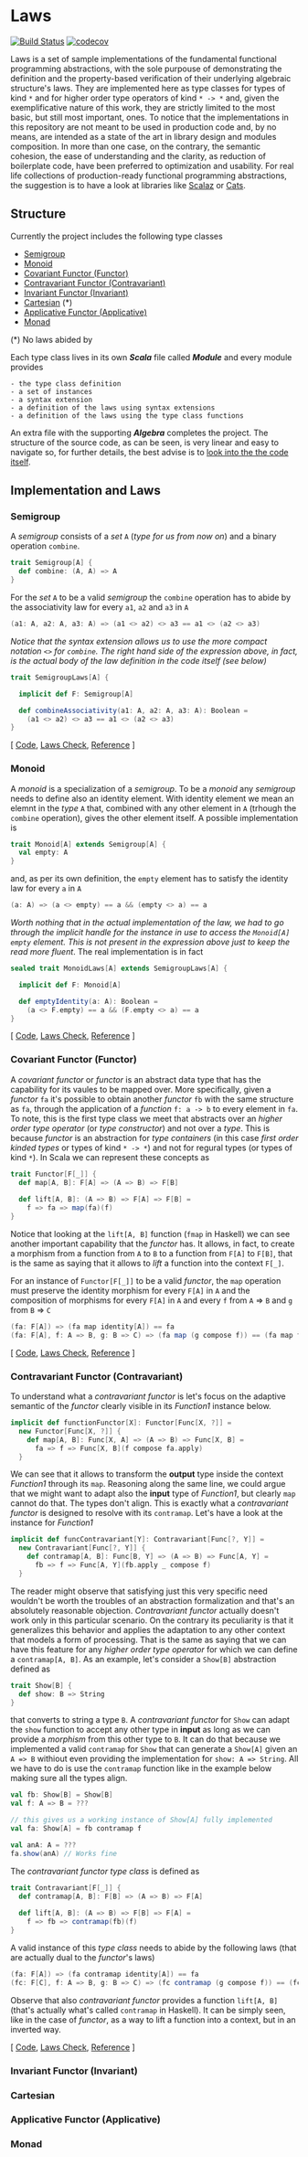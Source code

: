 # Laws
[![Build Status](https://travis-ci.org/barambani/laws.svg?branch=master)](https://travis-ci.org/barambani/laws) [![codecov](https://codecov.io/gh/barambani/laws/branch/master/graph/badge.svg)](https://codecov.io/gh/barambani/laws)

Laws is a set of sample implementations of the fundamental functional programming abstractions, with the sole purpouse of demonstrating the definition and the property-based verification of their underlying algebraic structure's laws. They are implemented here as type classes for types of kind `*` and for higher order type operators of kind `* -> *` and, given the exemplificative nature of this work, they are strictly limited to the most basic, but still most important, ones. To notice that the implementations in this repository are not meant to be used in production code and, by no means, are intended as a state of the art in library design and modules composition. In more than one case, on the contrary, the semantic cohesion, the ease of understanding and the clarity, as reduction of boilerplate code, have been preferred to optimization and usability. For real life collections of production-ready functional programming abstractions, the suggestion is to have a look at libraries like [Scalaz](https://github.com/scalaz/scalaz) or [Cats](https://github.com/typelevel/cats).

## Structure
Currently the project includes the following type classes
- [Semigroup](#semigroup)
- [Monoid](#monoid)
- [Covariant Functor (Functor)](#covariant-functor-functor)
- [Contravariant Functor (Contravariant)](#contravariant-functor-contravariant)
- [Invariant Functor (Invariant)](#invariant-functor-invariant)
- [Cartesian](#cartesian) (*)
- [Applicative Functor (Applicative)](#applicative-functor-applicative)
- [Monad](#monad)

(*) No laws abided by

Each type class lives in its own **_Scala_** file called **_Module_** and every module provides

```
- the type class definition
- a set of instances
- a syntax extension
- a definition of the laws using syntax extensions
- a definition of the laws using the type class functions
```

An extra file with the supporting **_Algebra_** completes the project. The structure of the source code, as can be seen, is very linear and easy to navigate so, for further details, the best advise is to [look into the the code itself](https://github.com/barambani/laws/tree/master/src/main/scala).

## Implementation and Laws
### Semigroup
A *semigroup* consists of a *set* `A` (*type for us from now on*) and a binary operation `combine`.
```scala
trait Semigroup[A] {
  def combine: (A, A) => A
}
```
For the *set* `A` to be a valid *semigroup* the `combine` operation has to abide by the associativity law for every `a1`, `a2` and `a3` in `A`
```scala
(a1: A, a2: A, a3: A) => (a1 <> a2) <> a3 == a1 <> (a2 <> a3)

```
*Notice that the syntax extension allows us to use the more compact notation `<>` for `combine`. The right hand side of the expression above, in fact, is the actual body of the law definition in the code itself (see below)*
```scala
trait SemigroupLaws[A] {

  implicit def F: Semigroup[A]

  def combineAssociativity(a1: A, a2: A, a3: A): Boolean =
    (a1 <> a2) <> a3 == a1 <> (a2 <> a3)
}
```
[ [Code](https://github.com/barambani/laws/blob/master/src/main/scala/SemigroupModule.scala), [Laws Check](https://github.com/barambani/laws/blob/master/src/test/scala/SemigroupLawsCheck.scala), [Reference](https://en.wikipedia.org/wiki/Semigroup) ]

### Monoid
A *monoid* is a specialization of a *semigroup*. To be a *monoid* any *semigroup* needs to define also an identity element. With identity element we mean an elemnt in the *type* `A` that, combined with any other element in `A` (trhough the `combine` operation), gives the other element itself. A possible implementation is
```scala
trait Monoid[A] extends Semigroup[A] {
  val empty: A
}
```
and, as per its own definition, the `empty` element has to satisfy the identity law for every `a` in `A`
```scala
(a: A) => (a <> empty) == a && (empty <> a) == a
```
*Worth nothing that in the actual implementation of the law, we had to go through the implicit handle for the instance in use to access the `Monoid[A]` `empty` element. This is not present in the expression above just to keep the read more fluent*. The real implementation is in fact
```scala
sealed trait MonoidLaws[A] extends SemigroupLaws[A] {

  implicit def F: Monoid[A]

  def emptyIdentity(a: A): Boolean =
    (a <> F.empty) == a && (F.empty <> a) == a
}
```
[ [Code](https://github.com/barambani/laws/blob/master/src/main/scala/MonoidModule.scala), [Laws Check](https://github.com/barambani/laws/blob/master/src/test/scala/MonoidLawsCheck.scala), [Reference](https://en.wikipedia.org/wiki/Monoid) ]

### Covariant Functor (Functor)
A *covariant functor* or *functor* is an abstract data type that has the capability for its vaules to be mapped over. More specifically, given a *functor* `fa` it's possible to obtain another *functor* `fb` with the same structure as `fa`, through the application of a *function* `f: a -> b` to every element in `fa`. To note, this is the first type class we meet that abstracts over an *higher order type operator* (or *type constructor*) and not over a *type*. This is because *functor* is an abstraction for *type containers* (in this case *first order kinded types* or types of kind `* -> *`) and not for regural types (or types of kind `*`). In Scala we can represent these concepts as
```scala
trait Functor[F[_]] {
  def map[A, B]: F[A] => (A => B) => F[B]
    
  def lift[A, B]: (A => B) => F[A] => F[B] =
    f => fa => map(fa)(f)
}
```
Notice that looking at the `lift[A, B]` function (`fmap` in Haskell) we can see another important capability that the *functor* has. It allows, in fact, to create a morphism from a function from `A` to `B` to a function from `F[A]` to `F[B]`, that is the same as saying that it allows to *lift* a function into the context `F[_]`.

For an instance of `Functor[F[_]]` to be a valid *functor*, the `map` operation must preserve the identity morphism for every `F[A]` in `A` and the composition of morphisms for every `F[A]` in `A` and every `f` from `A` => `B` and `g` from `B` => `C`
```scala
(fa: F[A]) => (fa map identity[A]) == fa
(fa: F[A], f: A => B, g: B => C) => (fa map (g compose f)) == (fa map f map g)
```

[ [Code](https://github.com/barambani/laws/blob/master/src/main/scala/FunctorModule.scala), [Laws Check](https://github.com/barambani/laws/blob/master/src/test/scala/FunctorLawsCheck.scala), [Reference](https://en.wikipedia.org/wiki/Functor) ]

### Contravariant Functor (Contravariant)
To understand what a *contravariant functor* is let's focus on the adaptive semantic of the *functor* clearly visible in its *Function1* instance below.
```scala
implicit def functionFunctor[X]: Functor[Func[X, ?]] =
  new Functor[Func[X, ?]] {
    def map[A, B]: Func[X, A] => (A => B) => Func[X, B] =
      fa => f => Func[X, B](f compose fa.apply)
  }
```
We can see that it allows to transform the **output** type inside the context *Function1* through its `map`. Reasoning along the same line, we could argue that we might want to adapt also the **input** type of *Function1*, but clearly `map` cannot do that. The types don't align. This is exactly what a *contravariant functor* is designed to resolve with its `contramap`. Let's have a look at the instance for *Function1*
```scala
implicit def funcContravariant[Y]: Contravariant[Func[?, Y]] =
  new Contravariant[Func[?, Y]] {
    def contramap[A, B]: Func[B, Y] => (A => B) => Func[A, Y] =
      fb => f => Func[A, Y](fb.apply _ compose f)
  }
```
The reader might observe that satisfying just this very specific need wouldn't be worth the troubles of an abstraction formalization and that's an absolutely reasonable objection. *Contravariant functor* actually doesn't work only in this particular scenario. On the contrary its peculiarity is that it generalizes this behavior and applies the adaptation to any other context that models a form of processing. That is the same as saying that we can have this feature for any *higher order type operator* for which we can define a `contramap[A, B]`. As an example, let's consider a `Show[B]` abstraction defined as
```scala
trait Show[B] {
  def show: B => String
}
```
that converts to string a type `B`. A *contravariant functor* for `Show` can adapt the `show` function to accept any other type in **input** as long as we can provide a *morphism* from this other type to `B`. It can do that because we implemented a valid `contramap` for `Show` that can generate a `Show[A]` given an `A => B` withiout even providing the implementation for `show: A => String`. All we have to do is use the `contramap` function like in the example below making sure all the types align.
```scala
val fb: Show[B] = Show[B]
val f: A => B = ???

// this gives us a working instance of Show[A] fully implemented
val fa: Show[A] = fb contramap f

val anA: A = ???
fa.show(anA) // Works fine
```
The *contravariant functor type class* is defined as
```scala
trait Contravariant[F[_]] {
  def contramap[A, B]: F[B] => (A => B) => F[A]
  
  def lift[A, B]: (A => B) => F[B] => F[A] =
    f => fb => contramap(fb)(f)
}
```
A valid instance of this *type class* needs to abide by the following laws (that are actually dual to the *functor*'s laws)
```scala
(fa: F[A]) => (fa contramap identity[A]) == fa
(fc: F[C], f: A => B, g: B => C) => (fc contramap (g compose f)) == (fc contramap g contramap f)
```
Observe that also *contravariant functor* provides a function `lift[A, B]` (that's actually what's called `contramap` in Haskell). It can be simply seen, like in the case of *functor*, as a way to lift a function into a context, but in an inverted way. 

[ [Code](https://github.com/barambani/laws/blob/master/src/main/scala/ContravariantModule.scala), [Laws Check](https://github.com/barambani/laws/blob/master/src/test/scala/ContravariantLawsCheck.scala), [Reference](https://en.wikipedia.org/wiki/Functor#Covariance_and_contravariance) ]

### Invariant Functor (Invariant)
### Cartesian
### Applicative Functor (Applicative)
### Monad
